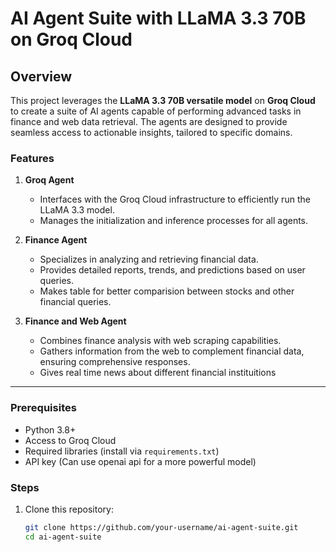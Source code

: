 # AI Agent Suite with LLaMA 3.3 70B on Groq Cloud

## Overview
This project leverages the **LLaMA 3.3 70B versatile model** on **Groq Cloud** to create a suite of AI agents capable of performing advanced tasks in finance and web data retrieval. The agents are designed to provide seamless access to actionable insights, tailored to specific domains.

### Features
1. **Groq Agent**  
   - Interfaces with the Groq Cloud infrastructure to efficiently run the LLaMA 3.3 model.  
   - Manages the initialization and inference processes for all agents.

2. **Finance Agent**  
   - Specializes in analyzing and retrieving financial data.  
   - Provides detailed reports, trends, and predictions based on user queries.
   - Makes table for better comparision between stocks and other financial queries.

3. **Finance and Web Agent**  
   - Combines finance analysis with web scraping capabilities.  
   - Gathers information from the web to complement financial data, ensuring comprehensive responses.
   - Gives real time news about different financial instituitions 

---

### Prerequisites
- Python 3.8+
- Access to Groq Cloud
- Required libraries (install via `requirements.txt`)
- API key (Can use openai api for a more powerful model)

### Steps
1. Clone this repository:
   ```bash
   git clone https://github.com/your-username/ai-agent-suite.git
   cd ai-agent-suite
